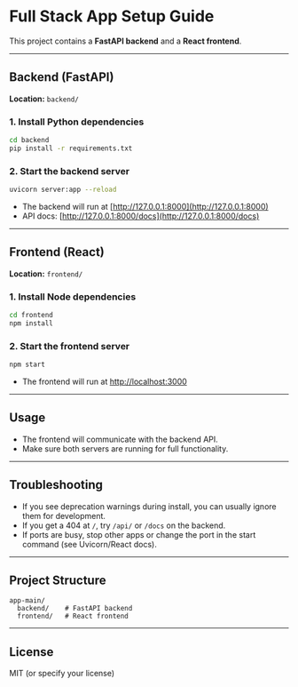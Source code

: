 # Full Stack App Setup Guide

This project contains a **FastAPI backend** and a **React frontend**.

---

## Backend (FastAPI)

**Location:** `backend/`

### 1. Install Python dependencies
```sh
cd backend
pip install -r requirements.txt
```

### 2. Start the backend server
```sh
uvicorn server:app --reload
```
- The backend will run at [http://127.0.0.1:8000](http://127.0.0.1:8000)
- API docs: [http://127.0.0.1:8000/docs](http://127.0.0.1:8000/docs)

---

## Frontend (React)

**Location:** `frontend/`

### 1. Install Node dependencies
```sh
cd frontend
npm install
```

### 2. Start the frontend server
```sh
npm start
```
- The frontend will run at [http://localhost:3000](http://localhost:3000)

---

## Usage
- The frontend will communicate with the backend API.
- Make sure both servers are running for full functionality.

---

## Troubleshooting
- If you see deprecation warnings during install, you can usually ignore them for development.
- If you get a 404 at `/`, try `/api/` or `/docs` on the backend.
- If ports are busy, stop other apps or change the port in the start command (see Uvicorn/React docs).

---

## Project Structure
```
app-main/
  backend/    # FastAPI backend
  frontend/   # React frontend
```

---

## License
MIT (or specify your license)
